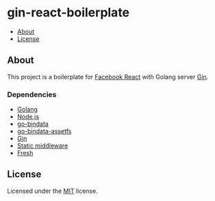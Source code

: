 # gin-react-boilerplate

- [About](#about)
- [License](#license)

## About

This project is a boilerplate for [Facebook React](https://facebook.github.io/react/) with Golang server [Gin](https://gin-gonic.github.io/gin/).

### Dependencies

* [Golang](http://golang.org/)
* [Node.js](https://nodejs.org/)
* [go-bindata](https://github.com/jteeuwen/go-bindata/)
* [go-bindata-assetfs](https://github.com/elazarl/go-bindata-assetfs)
* [Gin](https://github.com/gin-gonic/gin)
* [Static middleware](github.com/gin-gonic/contrib/static)
* [Fresh](https://github.com/pilu/fresh)

## License

Licensed under the [MIT](/LICENSE.txt) license.
